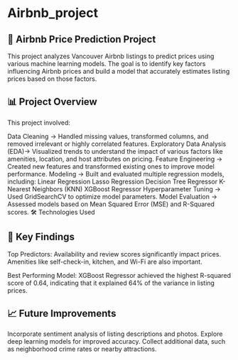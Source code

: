 # Airbnb_project

## 🏡 Airbnb Price Prediction Project

This project analyzes Vancouver Airbnb listings to predict prices using various machine learning models. The goal is to identify key factors influencing Airbnb prices and build a model that accurately estimates listing prices based on those factors.

## 📊 Project Overview

This project involved:

Data Cleaning -> Handled missing values, transformed columns, and removed irrelevant or highly correlated features.
Exploratory Data Analysis (EDA)-> Visualized trends to understand the impact of various factors like amenities, location, and host attributes on pricing.
Feature Engineering -> Created new features and transformed existing ones to improve model performance.
Modeling -> Built and evaluated multiple regression models, including:
    Linear Regression
    Lasso Regression
    Decision Tree Regressor
    K-Nearest Neighbors (KNN)
    XGBoost Regressor
Hyperparameter Tuning -> Used GridSearchCV to optimize model parameters.
Model Evaluation -> Assessed models based on Mean Squared Error (MSE) and R-Squared scores.
🛠️ Technologies Used

## 🚀 Key Findings

Top Predictors:
Availability and review scores significantly impact prices.
Amenities like self-check-in, kitchen, and Wi-Fi are also important.

Best Performing Model:
XGBoost Regressor achieved the highest R-squared score of 0.64, indicating that it explained 64% of the variance in listing prices.

## 📈 Future Improvements

Incorporate sentiment analysis of listing descriptions and photos.
Explore deep learning models for improved accuracy.
Collect additional data, such as neighborhood crime rates or nearby attractions.


 
